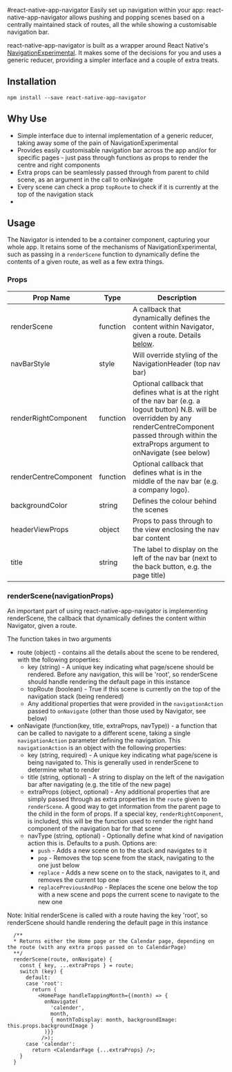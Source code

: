 #react-native-app-navigator
Easily set up navigation within your app: react-native-app-navigator allows pushing and popping scenes based on a centrally maintained stack of routes, all the while showing a customisable navigation bar. 

react-native-app-navigator is built as a wrapper around React Native's [NavigationExperimental](http://facebook.github.io/react-native/docs/navigation.html#navigationexperimental). It makes some of the decisions for you and uses a generic reducer, providing a simpler interface and a couple of extra treats.

## Installation
```npm install --save react-native-app-navigator```

## Why Use
* Simple interface due to internal implementation of a generic reducer, taking away some of the pain of NavigationExperimental
* Provides easily customisable navigation bar across the app and/or for specific pages - just pass through functions as props to render the centre and right components
* Extra props can be seamlessly passed through from parent to child scene, as an argument in the call to onNavigate
* Every scene can check a prop ```topRoute``` to check if it is currently at the top of the navigation stack
* 

## Usage
The Navigator is intended to be a container component, capturing your whole app. It retains some of the mechanisms of NavigationExperimental, such as passing in a ```renderScene``` function to dynamically define the contents of a given route, as well as a few extra things.

### Props
| Prop Name             | Type     | Description                                                                                                                                                                                                             |
| --------------------- | -------- | ----------------------------------------------------------------------------------------------------------------------------------------------------------------------------------------------------------------------- |
| renderScene           | function | A callback that dynamically defines the content within Navigator, given a route. Details [below](#renderScene).                                                                                                         |
| navBarStyle           | style    | Will override styling of the NavigationHeader (top nav bar)                                                                                                                                                             |
| renderRightComponent  | function | Optional callback that defines what is at the right of the nav bar (e.g. a logout button) N.B. will be overridden by any renderCentreComponent passed through within the extraProps argument to onNavigate (see below)                                                                                                                               |
| renderCentreComponent | function | Optional callback that defines what is in the middle of the nav bar (e.g. a company logo). |
| backgroundColor       | string   | Defines the colour behind the scenes                                                                                                                                                                                    |
| headerViewProps       | object   | Props to pass through to the view enclosing the nav bar content                                                                                                                                                         |
| title                 | string   | The label to display on the left of the nav bar (next to the back button, e.g. the page title)                                                                                                                          |

### renderScene(navigationProps)
An important part of using react-native-app-navigator is implementing renderScene, the callback that dynamically defines the content within Navigator, given a route.

The function takes in two arguments
* route (object) - contains all the details about the scene to be rendered, with the following properties:
    * key (string) - A unique key indicating what page/scene should be rendered. Before any navigation, this will be 'root', so renderScene should handle rendering the default page in this instance
    * topRoute (boolean) - True if this scene is currently on the top of the navigation stack (being rendered)
    * Any additional properties that were provided in the ```navigationAction``` passed to ```onNavigate``` (other than those used by Navigator, see below)
* onNavigate (function(key, title, extraProps, navType)) - a function that can be called to navigate to a different scene, taking a single ```navigationAction``` parameter defining the navigation. This ```navigationAction``` is an object with the following properties:
    * key (string, required) - A unique key indicating what page/scene is being navigated to. This is generally used in renderScene to determine what to render
    * title (string, optional) - A string to display on the left of the navigation bar after navigating (e.g. the title of the new page)
    * extraProps (object, optional) - Any additional properties that are simply passed through as extra properties in the ```route``` given to ```renderScene```. A good way to get information from the parent page to the child in the form of props. If a special key, ```renderRightComponent```, is included, this will be the function used to render the right hand component of the navigation bar for that scene
    * navType (string, optional) - Optionally define what kind of navigation action this is. Defaults to a push. Options are:
        * ```push``` - Adds a new scene on to the stack and navigates to it
        * ```pop``` - Removes the top scene from the stack, navigating to the one just below
        * ```replace``` - Adds a new scene on to the stack, navigates to it, and removes the current top one
        * ```replacePreviousAndPop``` - Replaces the scene one below the top with a new scene and pops the current scene to navigate to the new one

Note: Initial renderScene is called with a route having the key 'root', so renderScene should handle rendering the default page in this instance

```
  /**
  * Returns either the Home page or the Calendar page, depending on the route (with any extra props passed on to CalendarPage)
  **/
  renderScene(route, onNavigate) {
    const { key, ...extraProps } = route;
    switch (key) {
      default:
      case 'root':
        return (
          <HomePage handleTappingMonth={(month) => {
            onNavigate(
              'calender', 
              month, 
              { monthToDisplay: month, backgroundImage: this.props.backgroundImage }
            )}} 
           />);
      case 'calendar':
        return <CalendarPage {...extraProps} />;
    }
  }
```
